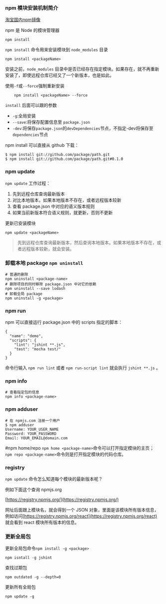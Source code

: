 ### npm 模块安装机制简介

[淘宝国内npm镜像](https://npm.taobao.org/)

npm 是 Node 的模块管理器

```
npm install
```

`npm install` 命令用来安装模块到 `node_modules` 目录
```
npm install <packageName>
```

安装之前，`node_modules` 目录中是否已经存在指定模块。如果存在，就不再重新安装了，即使远程仓库已经又了一个新版本，也是如此。

使用`-f`或`--force`强制重新安装
```
    npm install <packageName> --force
```
`install` 后面可以跟的参数
- `-g`:全局安装
- `--save`:将保存配置信息至 `package.json`
- `-dev`:将保存`package.json`的`devDependencies`节点，不指定-dev将保存至`dependencies`节点

npm install 可以直接从 github 下载：
```
$ npm install git://github.com/package/path.git
$ npm install git://github.com/package/path.git#0.1.0
```

### npm update

`npm update` 工作过程：
1. 先到远程仓库查询最新版本
2. 对比本地版本，如果本地版本不存在，或者远程版本较新
3. 查看 package.json 中对应的语义版本规则
4. 如果当前新版本符合语义规则，就更新，否则不更新

更新已安装模块
```
npm update <packageName>
```

> 先到远程仓库查询最新版本，然后查询本地版本。如果本地版本不存在，或者远程版本较新，就会安装。

### 卸载本地 package `npm uninstall`
```
# 普通的删除
npm uninstall <package-name>
# 删除项目的同时移除 package.json 中对它的依赖
npm uninstall --save lodash
# 卸载全局 package 
npm uninstall -g <package>
```

### npm run 
npm 可以直接运行 package.json 中的 scripts 指定的脚本：
```
{
  "name": "demo",
  "scripts": {
    "lint": "jshint **.js",
    "test": "mocha test/"
  }
}
```
命令行输入 `npm run lint` 或者 `npm run-script lint` 就会执行 `jshint **.js` 。

### npm info
```
# 查看指定包的信息
npm info <package-name>
```

### npm adduser
```
# 在 npmjs.com 注册一个用户
$ npm adduser
Username: YOUR_USER_NAME
Password: YOUR_PASSWORD
Email: YOUR_EMAIL@domain.com
```

#npm home/repo
`npm home <package-name>`命令可以打开指定模块的主页； 
`npm repo <package-name>`命令则是打开指定模块的代码仓库。

### registry
`npm update` 命令怎么知道每个模块的最新版本呢？

例如下面这个查询 npmjs.org 

[https://registry.npmjs.org/](https://registry.npmjs.org/)

网址后面跟上模块名，就会得到一个 JSON 对象，里面是该模块所有版本信息，例如访问[https://registry.npmjs.org/react](https://registry.npmjs.org/react) 就会看到 react 模块所有版本的信息。


### 更新全局包
更新全局包命令`npm install -g <package>`
```
npm isntall -g jshint
```
查找过期包
```
npm outdated -g --depth=0
```
更新所有全局包
```
npm update -g
```
